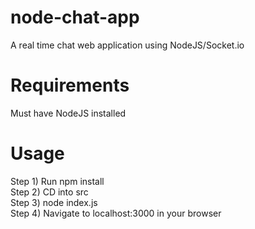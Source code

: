 # node-chat-app
A real time chat web application using NodeJS/Socket.io

# Requirements
Must have NodeJS installed

# Usage
Step 1) Run npm install  
Step 2) CD into src  
Step 3) node index.js  
Step 4) Navigate to localhost:3000 in your browser  

